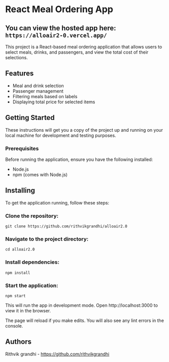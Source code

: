# React Meal Ordering App

## You can view the hosted app here: `https://alloair2-0.vercel.app/`

This project is a React-based meal ordering application that allows users to select meals, drinks, and passengers, and view the total cost of their selections.

## Features
- Meal and drink selection
- Passenger management
- Filtering meals based on labels
- Displaying total price for selected items

## Getting Started

These instructions will get you a copy of the project up and running on your local machine for development and testing purposes.

### Prerequisites
Before running the application, ensure you have the following installed:
- Node.js
- npm (comes with Node.js)

## Installing
To get the application running, follow these steps:

### Clone the repository:
```
git clone https://github.com/rithvikgrandhi/alloair2.0
```

### Navigate to the project directory:
```
cd alloair2.0
```

### Install dependencies:
```
npm install
```

### Start the application:
```
npm start
```
This will run the app in development mode. Open http://localhost:3000 to view it in the browser.

The page will reload if you make edits. You will also see any lint errors in the console.

## Authors
Rithvik grandhi - https://github.com/rithvikgrandhi
